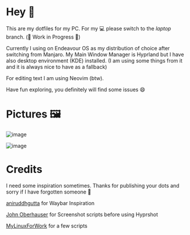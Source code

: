 # Hey 👋

This are my dotfiles for my PC. For my 💻 please switch to the _laptop_ branch. (🚧 Work in Progress 🚧)

Currently I using on Endeavour OS as my distribution of choice after switching from Manjaro.
My Main Window Manager is Hyprland but I have also desktop environment (KDE) installed. (I am using some things from it and it is always nice to have as a fallback)

For editing text I am using Neovim (btw).

Have fun exploring, you definitely will find some issues 😄

# Pictures 🖼️

![image](https://github.com/user-attachments/assets/ba5d686b-9d46-4c56-ab7a-328a30b94a83)

![image](https://github.com/user-attachments/assets/c85889ff-47c1-49ec-8112-01fba7dbd596)

# Credits

I need some inspiration sometimes. Thanks for publishing your dots and sorry if I have forgotten someone 😬

[aniruddhgutta](https://github.com/aniruddhgutta/hyprsimple) for Waybar Inspiration

[John Oberhauser](https://github.com/JohnOberhauser/Varda-Theme/blob/main) for Screenshot scripts before using Hyprshot

[MyLinuxForWork](https://github.com/mylinuxforwork/dotfiles/blob/main/share/dotfiles/.config) for a few scripts




